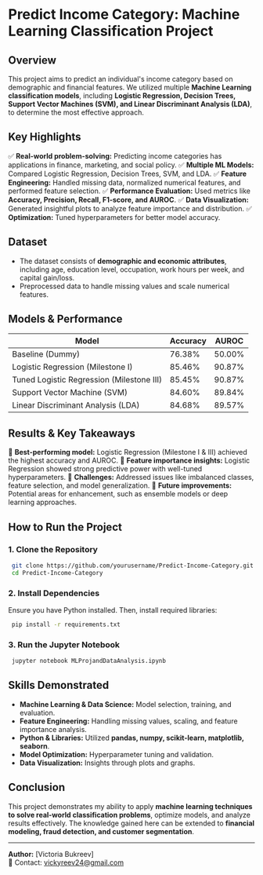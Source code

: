 # **Predict Income Category: Machine Learning Classification Project**

## **Overview**
This project aims to predict an individual's income category based on demographic and financial features. We utilized multiple **Machine Learning classification models**, including **Logistic Regression, Decision Trees, Support Vector Machines (SVM), and Linear Discriminant Analysis (LDA)**, to determine the most effective approach.

## **Key Highlights**
✅ **Real-world problem-solving:** Predicting income categories has applications in finance, marketing, and social policy.
✅ **Multiple ML Models:** Compared Logistic Regression, Decision Trees, SVM, and LDA.
✅ **Feature Engineering:** Handled missing data, normalized numerical features, and performed feature selection.
✅ **Performance Evaluation:** Used metrics like **Accuracy, Precision, Recall, F1-score, and AUROC**.
✅ **Data Visualization:** Generated insightful plots to analyze feature importance and distribution.
✅ **Optimization:** Tuned hyperparameters for better model accuracy.

## **Dataset**
- The dataset consists of **demographic and economic attributes**, including age, education level, occupation, work hours per week, and capital gain/loss.
- Preprocessed data to handle missing values and scale numerical features.

## **Models & Performance**
| Model                     | Accuracy | AUROC  |
|---------------------------|----------|--------|
| Baseline (Dummy)          | 76.38%   | 50.00% |
| Logistic Regression (Milestone I) | 85.46%   | 90.87% |
| Tuned Logistic Regression (Milestone III) | 85.45%   | 90.87% |
| Support Vector Machine (SVM)   | 84.60%   | 89.84% |
| Linear Discriminant Analysis (LDA) | 84.68%   | 89.57% |

## **Results & Key Takeaways**
📌 **Best-performing model:** Logistic Regression (Milestone I & III) achieved the highest accuracy and AUROC.
📌 **Feature importance insights:** Logistic Regression showed strong predictive power with well-tuned hyperparameters.
📌 **Challenges:** Addressed issues like imbalanced classes, feature selection, and model generalization.
📌 **Future improvements:** Potential areas for enhancement, such as ensemble models or deep learning approaches.

## **How to Run the Project**
### **1. Clone the Repository**
```bash
 git clone https://github.com/yourusername/Predict-Income-Category.git
 cd Predict-Income-Category
```

### **2. Install Dependencies**
Ensure you have Python installed. Then, install required libraries:
```bash
 pip install -r requirements.txt
```

### **3. Run the Jupyter Notebook**
```bash
 jupyter notebook MLProjandDataAnalysis.ipynb
```

## **Skills Demonstrated**
- **Machine Learning & Data Science:** Model selection, training, and evaluation.
- **Feature Engineering:** Handling missing values, scaling, and feature importance analysis.
- **Python & Libraries:** Utilized **pandas, numpy, scikit-learn, matplotlib, seaborn**.
- **Model Optimization:** Hyperparameter tuning and validation.
- **Data Visualization:** Insights through plots and graphs.

## **Conclusion**
This project demonstrates my ability to apply **machine learning techniques to solve real-world classification problems**, optimize models, and analyze results effectively. The knowledge gained here can be extended to **financial modeling, fraud detection, and customer segmentation**.

---
**Author:** [Victoria Bukreev]  
📧 Contact: vickyreev24@gmail.com  
 

